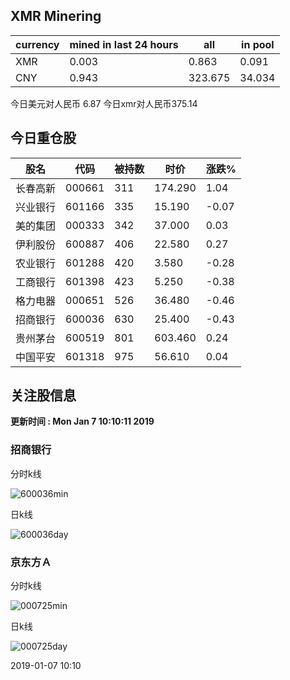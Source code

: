 ## XMR Minering

|currency|mined in last 24 hours|all|in pool|
|---|---|---|---|
|XMR|0.003|0.863|0.091|
|CNY|0.943|323.675|34.034|

今日美元对人民币 6.87	今日xmr对人民币375.14


## 今日重仓股 

|股名|代码|被持数|时价|涨跌%|
|---|---|---|---|---|
|长春高新|000661|311|174.290|1.04|
|兴业银行|601166|335|15.190|-0.07|
|美的集团|000333|342|37.000|0.03|
|伊利股份|600887|406|22.580|0.27|
|农业银行|601288|420|3.580|-0.28|
|工商银行|601398|423|5.250|-0.38|
|格力电器|000651|526|36.480|-0.46|
|招商银行|600036|630|25.400|-0.43|
|贵州茅台|600519|801|603.460|0.24|
|中国平安|601318|975|56.610|0.04|

## 关注股信息
**更新时间 : Mon Jan  7 10:10:11 2019**
### 招商银行 
分时k线

![600036min](http://image.sinajs.cn/newchart/min/n/sh600036.gif)

日k线

![600036day](http://image.sinajs.cn/newchart/daily/n/sh600036.gif)

### 京东方Ａ 
分时k线

![000725min](http://image.sinajs.cn/newchart/min/n/sz000725.gif)

日k线

![000725day](http://image.sinajs.cn/newchart/daily/n/sz000725.gif)

2019-01-07 10:10